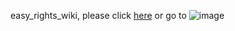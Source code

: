 easy_rights_wiki, please click [here](https://github.com/aleatorius/easy_rights_wiki/wiki) or go to ![image](https://user-images.githubusercontent.com/4352295/136985671-8e132472-b534-49dd-b650-56932e6513ab.png)
